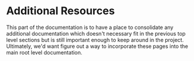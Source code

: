 # Additional Resources

This part of the documentation is to have a place to consolidate any additional documentation which doesn't necessary fit in the previous top level sections but is still important enough to keep around in the project.  Ultimately, we'd want figure out a way to incorporate these pages into the main root level documentation.